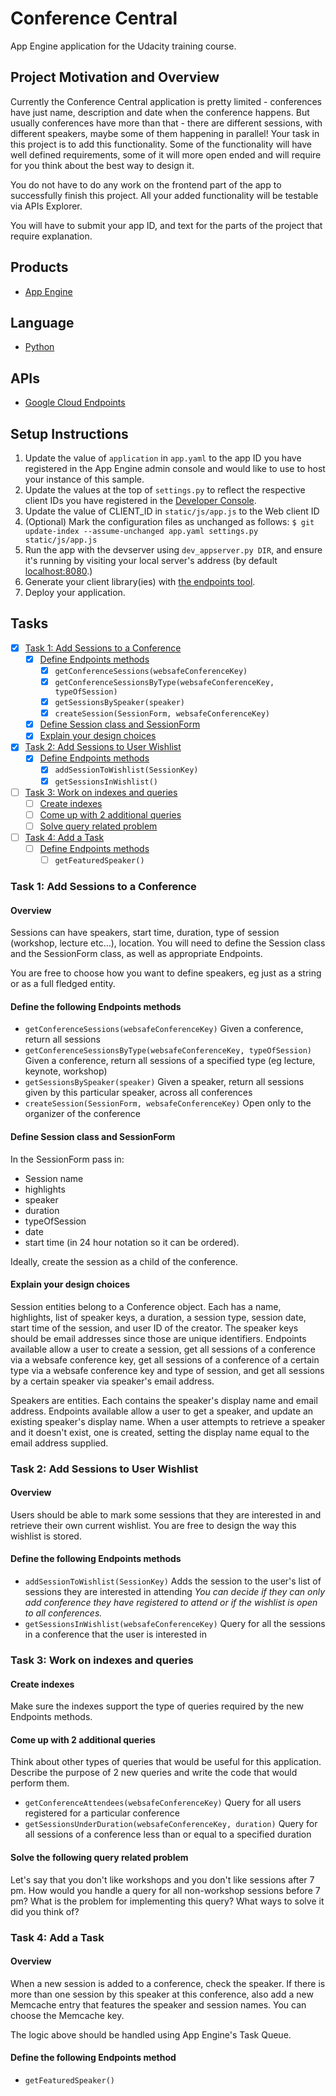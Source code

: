 # Conference Central

App Engine application for the Udacity training course.

## Project Motivation and Overview

Currently the Conference Central application is pretty limited - conferences have just name, description and date when the conference happens. But usually conferences have more than that - there are different sessions, with different speakers, maybe some of them happening in parallel! Your task in this project is to add this functionality. Some of the functionality will have well defined requirements, some of it will more open ended and will require for you think about the best way to design it.

You do not have to do any work on the frontend part of the app to successfully finish this project. All your added functionality will be testable via APIs Explorer.

You will have to submit your app ID, and text for the parts of the project that require explanation.

## Products
- [App Engine][1]

## Language
- [Python][2]

## APIs
- [Google Cloud Endpoints][3]

## Setup Instructions
1. Update the value of `application` in `app.yaml` to the app ID you
   have registered in the App Engine admin console and would like to use to host
   your instance of this sample.
1. Update the values at the top of `settings.py` to
   reflect the respective client IDs you have registered in the
   [Developer Console][4].
1. Update the value of CLIENT_ID in `static/js/app.js` to the Web client ID
1. (Optional) Mark the configuration files as unchanged as follows:
   `$ git update-index --assume-unchanged app.yaml settings.py static/js/app.js`
1. Run the app with the devserver using `dev_appserver.py DIR`, and ensure it's running by visiting
   your local server's address (by default [localhost:8080][5].)
1. Generate your client library(ies) with [the endpoints tool][6].
1. Deploy your application.

## Tasks

- [x] [Task 1: Add Sessions to a Conference][11]
  - [x] [Define Endpoints methods][12]
    - [x] `getConferenceSessions(websafeConferenceKey)`
    - [x] `getConferenceSessionsByType(websafeConferenceKey, typeOfSession)`
    - [x] `getSessionsBySpeaker(speaker)`
    - [x] `createSession(SessionForm, websafeConferenceKey)`
  - [x] [Define Session class and SessionForm][13]
  - [x] [Explain your design choices][14]
- [x] [Task 2: Add Sessions to User Wishlist][21]
  - [x] [Define Endpoints methods][22]
    - [x] `addSessionToWishlist(SessionKey)`
    - [x] `getSessionsInWishlist()`
- [ ] [Task 3: Work on indexes and queries][31]
  - [ ] [Create indexes][32]
  - [ ] [Come up with 2 additional queries][33]
  - [ ] [Solve query related problem][34]
- [ ] [Task 4: Add a Task][41]
  - [ ] [Define Endpoints methods][42]
    - [ ] `getFeaturedSpeaker()`

### Task 1: Add Sessions to a Conference

#### Overview

Sessions can have speakers, start time, duration, type of session (workshop, lecture etc…), location. You will need to define the Session class and the SessionForm class, as well as appropriate Endpoints.

You are free to choose how you want to define speakers, eg just as a string or as a full fledged entity.

#### Define the following Endpoints methods

- `getConferenceSessions(websafeConferenceKey)`
Given a conference, return all sessions
- `getConferenceSessionsByType(websafeConferenceKey, typeOfSession)`
Given a conference, return all sessions of a specified type (eg lecture, keynote, workshop)
- `getSessionsBySpeaker(speaker)`
Given a speaker, return all sessions given by this particular speaker, across all conferences
- `createSession(SessionForm, websafeConferenceKey)`
Open only to the organizer of the conference

#### Define Session class and SessionForm

In the SessionForm pass in:
- Session name
- highlights
- speaker
- duration
- typeOfSession
- date
- start time (in 24 hour notation so it can be ordered).

Ideally, create the session as a child of the conference.

#### Explain your design choices

Session entities belong to a Conference object. Each has a name, highlights, list of speaker keys, a duration, a session type, session date, start time of the session, and user ID of the creator. The speaker keys should be email addresses since those are unique identifiers. Endpoints available allow a user to create a session, get all sessions of a conference via a websafe conference key, get all sessions of a conference of a certain type via a websafe conference key and type of session, and get all sessions by a certain speaker via speaker's email address.

Speakers are entities. Each contains the speaker's display name and email address. Endpoints available allow a user to get a speaker, and update an existing speaker's display name. When a user attempts to retrieve a speaker and it doesn't exist, one is created, setting the display name equal to the email address supplied.

### Task 2: Add Sessions to User Wishlist

#### Overview

Users should be able to mark some sessions that they are interested in and retrieve their own current wishlist. You are free to design the way this wishlist is stored.

#### Define the following Endpoints methods
- `addSessionToWishlist(SessionKey)`
Adds the session to the user's list of sessions they are interested in attending
_You can decide if they can only add conference they have registered to attend or if the wishlist is open to all conferences._
- `getSessionsInWishlist(websafeConferenceKey)`
Query for all the sessions in a conference that the user is interested in

### Task 3: Work on indexes and queries

#### Create indexes

Make sure the indexes support the type of queries required by the new Endpoints methods.

#### Come up with 2 additional queries

Think about other types of queries that would be useful for this application. Describe the purpose of 2 new queries and write the code that would perform them.

- `getConferenceAttendees(websafeConferenceKey)`
Query for all users registered for a particular conference
- `getSessionsUnderDuration(websafeConferenceKey, duration)`
Query for all sessions of a conference less than or equal to a specified duration

#### Solve the following query related problem

Let's say that you don't like workshops and you don't like sessions after 7 pm. How would you handle a query for all non-workshop sessions before 7 pm? What is the problem for implementing this query? What ways to solve it did you think of?

### Task 4: Add a Task

#### Overview

When a new session is added to a conference, check the speaker. If there is more than one session by this speaker at this conference, also add a new Memcache entry that features the speaker and session names. You can choose the Memcache key.

The logic above should be handled using App Engine's Task Queue.

#### Define the following Endpoints method

- `getFeaturedSpeaker()`

<!-- Links -->
[1]: https://developers.google.com/appengine
[2]: http://python.org
[3]: https://developers.google.com/appengine/docs/python/endpoints/
[4]: https://console.developers.google.com/
[5]: https://localhost:8080/
[6]: https://developers.google.com/appengine/docs/python/endpoints/endpoints_tool

[11]: #task-1-add-sessions-to-a-conference
[12]: #define-the-following-endpoints-methods
[13]: #define-session-class-and-sessionform
[14]: #explain-your-design-choices

[21]: #task-2-add-sessions-to-user-wishlist
[22]: #define-the-following-endpoints-methods-1

[31]: #task-3-work-on-indexes-and-queries
[32]: #create-indexes
[33]: #come-up-with-2-additional-queries
[34]: #solve-the-following-query-related-problem

[41]: #task-4-add-a-task
[42]: #define-the-following-endpoints-method
